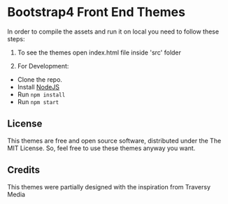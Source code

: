 # Bootstrap4 Front End Themes

In order to compile the assets and run it on local you need to follow these steps:

1. To see the themes open index.html file inside 'src' folder

2. For Development:
- Clone the repo.
- Install [NodeJS](https://nodejs.org/)
- Run `npm install`
- Run `npm start`

## License

This themes are free and open source software, distributed under the The MIT License. So, feel free to use these themes anyway you want.

## Credits

This themes were partially designed with the inspiration from Traversy Media
